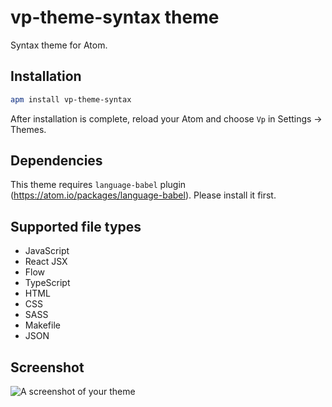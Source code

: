 # vp-theme-syntax theme

Syntax theme for Atom.

## Installation

```bash
apm install vp-theme-syntax
```

After installation is complete, reload your Atom and choose `Vp` in
Settings -> Themes.

## Dependencies

This theme requires `language-babel` plugin (https://atom.io/packages/language-babel).
Please install it first.

## Supported file types

* JavaScript
* React JSX
* Flow
* TypeScript
* HTML
* CSS
* SASS
* Makefile
* JSON

## Screenshot

![A screenshot of your theme](https://f.cloud.github.com/assets/69169/2289498/4c3cb0ec-a009-11e3-8dbd-077ee11741e5.gif)
